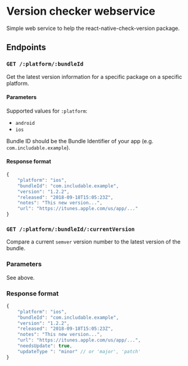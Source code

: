 # Version checker webservice

Simple web service to help the react-native-check-version package.


## Endpoints

### `GET /:platform/:bundleId`

Get the latest version information for a specific package on a specific platform.

#### Parameters

Supported values for `:platform`:

- `android`
- `ios`

Bundle ID should be the Bundle Identifier of your app (e.g. `com.includable.example`).

#### Response format

```js
{
    "platform": "ios",
    "bundleId": "com.includable.example",
    "version": "1.2.2",
    "released": "2018-09-18T15:05:23Z",
    "notes": "This new version...",
    "url": "https://itunes.apple.com/us/app/..."
}
```

### `GET /:platform/:bundleId/:currentVersion`

Compare a current `semver` version number to the latest version of the bundle.

### Parameters

See above.

### Response format

```js
{
    "platform": "ios",
    "bundleId": "com.includable.example",
    "version": "1.2.2",
    "released": "2018-09-18T15:05:23Z",
    "notes": "This new version...",
    "url": "https://itunes.apple.com/us/app/...",
    "needsUpdate": true,
    "updateType ": "minor" // or 'major', 'patch'
}
```